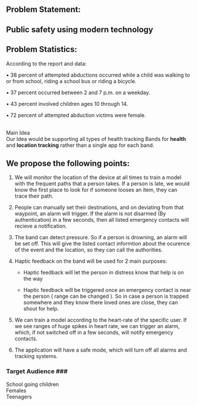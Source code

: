 ## Problem Statement:
## Public safety using modern technology

## Problem Statistics:

According to the report and data:

•  38 percent of attempted abductions occurred while a child was walking to or from school, riding a school bus or riding a bicycle.

•  37 percent occurred between 2 and 7 p.m. on a weekday.

•  43 percent involved children ages 10 through 14.

•  72 percent of attempted abduction victims were female.

</br>Main Idea</br>
 Our Idea would be supporting all types of health tracking Bands for **health** and **location tracking**  rather than a single app for each band.

## We propose the following points:

1. We will monitor the location of the device at all times to train a model with the frequent paths that a person takes.
   If a person is late, we would know the first place to look for if someone looses an item, they can trace their path.

2. People can manually set their destinations, and on deviating from that waypoint, an alarm will trigger. If the alarm is not disarmed (By authentication) in a few seconds, then all listed emergency contacts will recieve a notification.

3. The band can detect pressure. So if a person is drowning, an alarm will be set off. This will give the listed contact informtion about the ocurence of the event and the location, so they can call the authorities.

4. Haptic feedback on the band will be used for 2 main purposes:

    -  Haptic feedback will let the person in distress know that help  is on the way

    -  Haptic feedback will be triggered once an emergency contact is near the person ( range can be changed ). So in case a person is trapped           somewhere and they know there loved ones are close, they can shout for help.

5. We can train a model according to the heart-rate of the specific user. If we see ranges of huge spikes in heart rate, we can trigger an alarm, which, if not switched off in a few seconds, will notify emergency contacts.

6. The application will have a safe mode, which will turn off all alarms and tracking systems.


### Target Audience ### </br>
School going children</br>
Females</br>
Teenagers